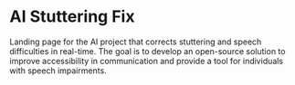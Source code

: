 # AI Stuttering Fix
Landing page for the AI project that corrects stuttering and speech difficulties in real-time. The goal is to develop an open-source solution to improve accessibility in communication and provide a tool for individuals with speech impairments.

